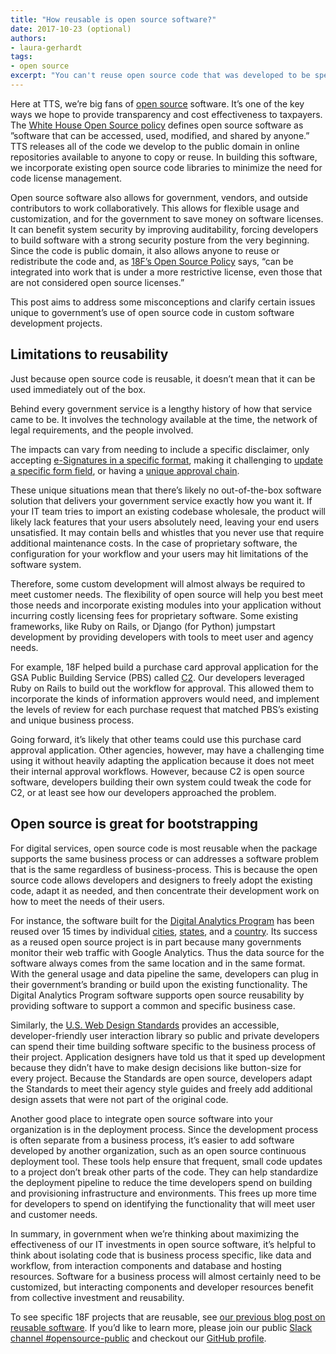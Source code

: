 ```yaml
---
title: "How reusable is open source software?"
date: 2017-10-23 (optional)
authors: 
- laura-gerhardt
tags:
- open source
excerpt: "You can't reuse open source code that was developed to be specific to another org's business process, but we try to make components that will bootstrap development so you can focus on building an application that is tailored to your unique business process."
---
```


Here at TTS, we’re big fans of [open source](https://github.com/18F/open-source-policy/blob/master/policy.md) software. It’s one of the key ways we hope to provide transparency and cost effectiveness to taxpayers. The [White House Open Source policy](https://sourcecode.cio.gov/AppendixA/) defines open source software as ”software that can be accessed, used, modified, and shared by anyone.” TTS releases all of the code we develop to the public domain in online repositories available to anyone to copy or reuse. In building this software, we incorporate existing open source code libraries to minimize the need for code license management.

Open source software also allows for government, vendors, and outside contributors to work collaboratively. This allows for flexible usage and customization, and for the government to save money on software licenses. It can benefit system security by improving auditability, forcing developers to build software with a strong security posture from the very beginning. Since the code is public domain, it also allows anyone to reuse or redistribute the code and, as [18F’s Open Source Policy](https://github.com/18F/open-source-policy/blob/master/policy.md#maximizing-community-involvement-and-reuse) says, “can be integrated into work that is under a more restrictive license, even those that are not considered open source licenses.”

This post aims to address some misconceptions and clarify certain issues unique to government’s use of open source code in custom software development projects. 

## Limitations to reusability

Just because open source code is reusable, it doesn’t mean that it can be used immediately out of the box.

Behind every government service is a lengthy history of how that service came to be. It involves the technology available at the time, the network of legal requirements, and the people involved. 

The impacts can vary from needing to include a specific disclaimer, only accepting [e-Signatures in a specific format](https://www.epa.gov/cromerr), making it challenging to [update a specific form field](https://www.digitalgov.gov/resources/paperwork-reduction-act-fast-track-process/), or having a [unique approval chain](https://cap.18f.gov/).

These unique situations mean that there’s likely no out-of-the-box software solution that delivers your government service exactly how you want it. If your IT team tries to import an existing codebase wholesale, the product will likely lack features that your users absolutely need, leaving your end users unsatisfied. It may contain bells and whistles that you never use that require additional maintenance costs. In the case of proprietary software, the configuration for your workflow and your users may hit limitations of the software system.

Therefore, some custom development will almost always be required to meet customer needs. The flexibility of open source will help you best meet those needs and incorporate existing modules into your application without incurring costly licensing fees for proprietary software. Some existing frameworks, like Ruby on Rails, or Django (for Python) jumpstart development by providing developers with tools to meet user and agency needs.

For example, 18F helped build a purchase card approval application for the GSA Public Building Service (PBS) called [C2](https://cap.18f.gov/). Our developers leveraged Ruby on Rails to build out the workflow for approval. This allowed them to incorporate the kinds of information approvers would need, and implement the levels of review for each purchase request that matched PBS’s existing and unique business process. 

Going forward, it’s likely that other teams could use this purchase card approval application. Other agencies, however, may have a challenging time using it without heavily adapting the application because it does not meet their internal approval workflows. However, because C2 is open source software, developers building their own system could tweak the code for C2, or at least see how our developers approached the problem.

## Open source is great for bootstrapping

For digital services, open source code is most reusable when the package supports the same business process or can addresses a software problem that is the same regardless of business-process. This is because the open source code allows developers and designers to freely adopt the existing code, adapt it as needed, and then concentrate their development work on how to meet the needs of their users.

For instance, the software built for the [Digital Analytics Program](https://www.digitalgov.gov/services/dap/) has been reused over 15 times by individual [cities](http://analytics.phila.gov/), [states](http://analytics.tdec.tn.gov/), and a [country](http://webanalytics.gov.je). Its success as a reused open source project is in part because many governments monitor their web traffic with Google Analytics. Thus the data source for the software always comes from the same location and in the same format. With the general usage and data pipeline the same, developers can plug in their government’s branding or build upon the existing functionality. The Digital Analytics Program software supports open source reusability by providing software to support a common and specific business case.

Similarly, the [U.S. Web Design Standards](https://standards.usa.gov/) provides an accessible, developer-friendly user interaction library so public and private developers can spend their time building software specific to the business process of their project. Application designers have told us that it sped up development because they didn’t have to make design decisions like button-size for every project. Because the Standards are open source, developers adapt the Standards to meet their agency style guides and freely add additional design assets that were not part of the original code.

Another good place to integrate open source software into your organization is in the deployment process. Since the development process is often separate from a business process, it’s easier to add software developed by another organization, such as an open source continuous deployment tool. These tools help ensure that frequent, small code updates to a project don’t break other parts of the code. They can help standardize the deployment pipeline to reduce the time developers spend on building and provisioning infrastructure and environments. This frees up more time for developers to spend on identifying the functionality that will meet user and customer needs. 

In summary, in government when we’re thinking about maximizing the effectiveness of our IT investments in open source software, it’s helpful to think about isolating code that is business process specific, like data and workflow, from interaction components and database and hosting resources. Software for a business process will almost certainly need to be customized, but interacting components and developer resources benefit from collective investment and reusability.

To see specific 18F projects that are reusable, see [our previous blog post on reusable software](https://18f.gsa.gov/2016/04/06/take-our-code-18f-projects-you-can-reuse/). If you’d like to learn more, please join our public [Slack channel #opensource-public](https://chat.18f.gov) and checkout our [GitHub profile](http://github.com/18F).
